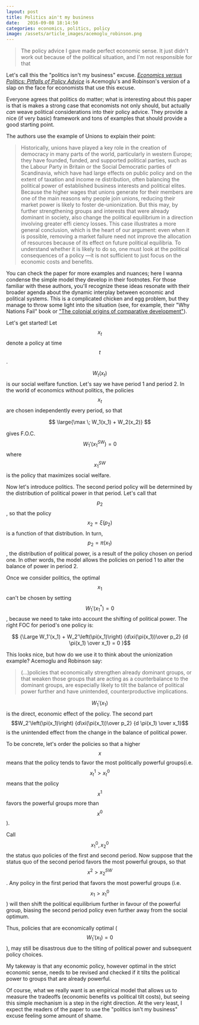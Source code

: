 ```yaml
---
layout: post
title: Politics ain't my business
date:   2016-09-08 18:14:50
categories: economics, politics, policy
image: /assets/article_images/acemoglu_robinson.png
---
```


>The policy advice I gave made perfect economic sense. It just didn't work out because of the political situation, and I'm not responsible for that

Let's call this the "politics isn't my business" excuse. [*Economics versus Politics: Pitfalls of Policy Advice*](http://economics.mit.edu/files/10403) is Acemoglu's and Robinson's version of a slap on the face for economists that use this excuse.

Everyone agrees that politics do matter; what is interesting about this paper is that is makes a strong case that economists not only should, but actually *can* weave political considerations into their policy advice. They provide a nice (if very basic) framework and tons of examples that should provide a good starting point.

The authors use the example of Unions to explain their point:

>Historically,  unions  have played  a key  role  in  the  creation  of  democracy  in  many  parts  of  the  world,  particularly  in western Europe; they have founded, funded, and supported political parties, such as  the  Labour  Party  in  Britain  or  the  Social  Democratic  parties  of  Scandinavia, which  have  had  large effects  on  public  policy  and  on  the  extent  of  taxation  and income re distribution, often balancing the political power of established business interests  and  political  elites.  Because  the  higher  wages  that  unions  generate  for their members are one of the main reasons why people join unions, reducing their 
market power is likely to foster de-unionization. But this may, by further strengthening groups and interests that were already dominant in society, also change the political equilibrium in a direction involving greater effi ciency losses. This case illustrates a more general conclusion, which is the heart of our argument: even when it 
is possible, removing a market failure need not improve the allocation of resources because of its effect on future political equilibria. To understand whether it is likely to do so, one must look at the political consequences of a policy —it is not sufficient to just focus on the economic costs and benefits.

You can check the paper for more examples and nuances; here I wanna condense the simple model they develop in their footnotes. For those familiar with these authors, you'll recognize these ideas resonate with their broader agenda about the dynamic interplay between economic and political systems. This is a complicated chicken and egg problem, but they manage to throw some light into the situation (see, for example, their "Why Nations Fail" book or ["The colonial origins of comparative development"](http://wikisum.com/w/Acemoglu,_Johnson,_and_Robinson:_The_colonial_origins_of_comparative_development)).

Let's get started! Let $$x_t$$ denote a policy at time $$t$$. 

$$W_t(x_t)$$ is our social welfare function. Let's say we have period 1 and period 2. In the world of economics without politics, the policies $$x_t$$ are chosen independently every period, so that

$$ \large{\max \; W_1(x_1) + W_2(x_2)} $$

gives F.O.C. $$W_1'(x_1^{SW}) = 0$$ where $$x_1^{SW}$$ is the policy that maximizes social welfare.

Now let's introduce politics. The second period policy will be determined by the distribution of political power in that period. Let's call that $$p_2$$, so that the policy $$x_2 = \xi(p_2)$$ is a function of that distribution. In turn, $$p_2 = \pi(x_1)$$, the distribution of political power, is a result of the policy chosen on period one. In other words, the model allows the policies on period 1 to alter the balance of power in period 2.

Once we consider politics, the optimal $$x_1$$ can't be chosen by setting $$W_1'(x_1^*) = 0$$, because we need to take into account the shifting of political power. The right FOC for period's one policy is:

$$ {\Large W_1'(x_1) + W_2'\left(\pi(x_1)\right) {d\xi(\pi(x_1))\over p_2} {d \pi(x_1) \over x_1} = 0 }$$

This looks nice, but how do we use it to think about the unionization example? Acemoglu and Robinson say:

>(...)policies  that  economically  strengthen  already  dominant  groups,  or  that  weaken  those  groups  that  are  acting  as  a  counterbalance  to  the  dominant  groups,  are  especially  likely  to  tilt  the  balance  of  political power further and have unintended, counterproductive implications.

$$W_1'(x_1)$$ is the direct, economic effect of the policy. The second part $$W_2'\left(\pi(x_1)\right) {d\xi(\pi(x_1))\over p_2} {d \pi(x_1) \over x_1}$$ is the unintended effect from the change in the balance of political power.

To be concrete, let's order the policies so that a higher $$x$$ means that the policy tends to favor the most politically powerful groups(i.e. $$x^1_t > x^0_t$$ means that the policy $$x^1$$ favors the powerful groups more than $$x^0$$). 

Call $$x^0_1, x^0_2$$ the status quo policies of the first and second period. Now suppose that the status quo of the second period favors the most powerful groups, so that $$x^2 > x^{SW}_2$$. Any policy in the first period that favors the most powerful groups (i.e. $$x_1 > x_1^0$$) will then shift the political equilibrium further in favour of the powerful group, biasing the second period policy even further away from the social optimum.

Thus, policies that are economically optimal ($$W_1'(x_1)= 0$$ ), may still be disastrous due to the tilting of political power and subsequent policy choices.

My takeway is that any economic policy, however optimal in the strict economic sense, needs to be revised and checked if it tilts the political power to groups that are already powerful. 

Of course, what we really want is an empirical model that allows us to measure the tradeoffs (economic benefits vs political tilt costs), but seeing this simple mechanism is a step in the right direction. At the very least, I expect the readers of the paper to use the "politics isn't my business" excuse feeling some amount of shame.
